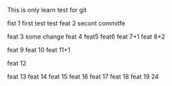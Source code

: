 This is only learn test for git

fist 1
first test
test
feat 2 secont commitfe

feat 3 some change
feat 4
feat5
feat6
feat 7+1
feat 8+2

feat 9
feat 10
feat 11+1

feat 12

feat 13
feat 14
feat 15
feat 16
feat 17
feat 18
feat 19
24
